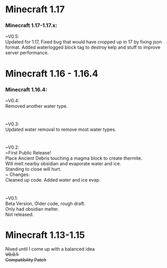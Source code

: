 # Minecraft 1.17  

### Minecraft 1.17-1.17.x: 
  ~V0.5:  
Updated for 1.17, Fixed bug that would have cropped up in 17 by fixing json format.
Added waterlogged block tag to destroy kelp and stuff to improve server performance.

# Minecraft 1.16 - 1.16.4  

### Minecraft 1.16.4: 
  ~V0.4:  
Removed another water type.  
#
  ~V0.3:  
Updated water removal to remove most water types.  
#
  ~V0.2:  
  ~First Public Release!  
Place Ancient Debris touching a magma block to create thermite.  
Will melt nearby obsidian and evaporate water and ice.  
Standing to close will hurt.  
  ~ Changes:  
Cleaned up code.  Added water and ice evap. 
#
  ~V0.1:  
Beta Version, Older code, rough draft.  
Only had obsidian melter.  
Not released.  


# Minecraft 1.13-1.15  
Nixed until I come up with a balanced idea  
    ~~V0.0.1:~~  
~~Compatibility Patch~~  
